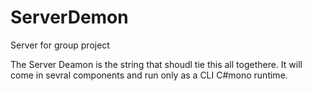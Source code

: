 ServerDemon
===========

Server for group project

The Server Deamon is the string that shoudl tie this all togethere. 
It will come in sevral components and run only as a CLI C#mono runtime.
 
